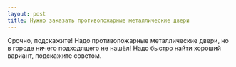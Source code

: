 ```yaml
---
layout: post 
title: Нужно заказать противопожарные металлические двери 
--- 
```

Срочно, подскажите! Надо противопожарные металлические двери, но в городе ничего подходящего не нашёл! Надо быстро найти хороший вариант, подскажите советом.